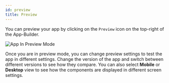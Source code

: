 ```yaml
---
id: preview
title: Preview
---
```


You can preview your app by clicking on the `Preview` icon on the top-right of the App-Builder.

<div style={{textAlign: 'center'}}>
    <img className="screenshot-full" src="/img/v2-beta/app-builder/preview/preview-mode.png" alt="App In Preview Mode"/>
</div>

Once you are in preview mode, you can change preview settings to test the app in different settings. Change the version of the app and switch between different versions to see how they compare. You can also select **Mobile** or **Desktop** view to see how the components are displayed in different screen settings.